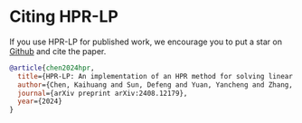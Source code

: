 # Citing HPR-LP

If you use HPR-LP for published work, we encourage you to put a star on [Github](https://github.com/PolyU-IOR/HPR-LP) and cite the paper.

```bibtex
@article{chen2024hpr,
  title={HPR-LP: An implementation of an HPR method for solving linear programming},
  author={Chen, Kaihuang and Sun, Defeng and Yuan, Yancheng and Zhang, Guojun and Zhao, Xinyuan},
  journal={arXiv preprint arXiv:2408.12179},
  year={2024}
}
```